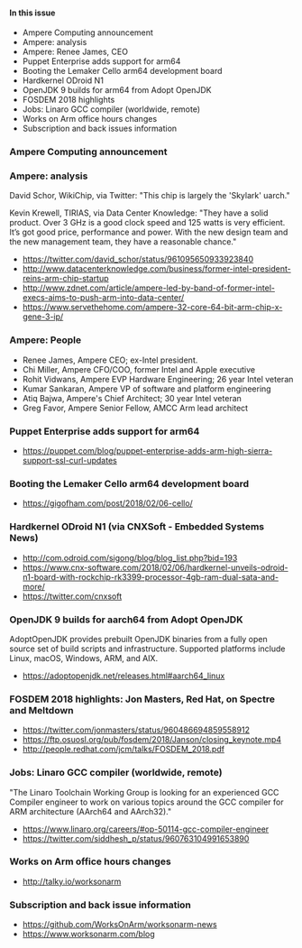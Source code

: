#### In this issue

* Ampere Computing announcement
* Ampere: analysis
* Ampere: Renee James, CEO 
* Puppet Enterprise adds support for arm64
* Booting the Lemaker Cello arm64 development board
* Hardkernel ODroid N1
* OpenJDK 9 builds for arm64 from Adopt OpenJDK
* FOSDEM 2018 highlights
* Jobs: Linaro GCC compiler (worldwide, remote)
* Works on Arm office hours changes
* Subscription and back issues information

### Ampere Computing announcement

### Ampere: analysis

David Schor, WikiChip, via Twitter: "This chip is largely the
'Skylark' uarch."

Kevin Krewell, TIRIAS, via Data Center Knowledge: "They have a solid
product. Over 3 GHz is a good clock speed and 125 watts is very
efficient. It’s got good price, performance and power. With the new
design team and the new management team, they have a reasonable
chance."

* https://twitter.com/david_schor/status/961095650933923840
* http://www.datacenterknowledge.com/business/former-intel-president-reins-arm-chip-startup
* http://www.zdnet.com/article/ampere-led-by-band-of-former-intel-execs-aims-to-push-arm-into-data-center/
* https://www.servethehome.com/ampere-32-core-64-bit-arm-chip-x-gene-3-ip/

### Ampere: People

* Renee James, Ampere CEO; ex-Intel president.
* Chi Miller, Ampere CFO/COO, former Intel and Apple executive
* Rohit Vidwans, Ampere EVP Hardware Engineering; 26 year Intel veteran
* Kumar Sankaran, Ampere VP of software and platform engineering
* Atiq Bajwa, Ampere's Chief Architect; 30 year Intel veteran
* Greg Favor, Ampere Senior Fellow, AMCC Arm lead architect

### Puppet Enterprise adds support for arm64

* https://puppet.com/blog/puppet-enterprise-adds-arm-high-sierra-support-ssl-curl-updates

### Booting the Lemaker Cello arm64 development board

* https://gigofham.com/post/2018/02/06-cello/

### Hardkernel ODroid N1 (via CNXSoft - Embedded Systems News)

* http://com.odroid.com/sigong/blog/blog_list.php?bid=193
* https://www.cnx-software.com/2018/02/06/hardkernel-unveils-odroid-n1-board-with-rockchip-rk3399-processor-4gb-ram-dual-sata-and-more/
* https://twitter.com/cnxsoft

### OpenJDK 9 builds for aarch64 from Adopt OpenJDK

AdoptOpenJDK provides prebuilt OpenJDK binaries from a fully open
source set of build scripts and infrastructure. Supported platforms
include Linux, macOS, Windows, ARM, and AIX.

* https://adoptopenjdk.net/releases.html#aarch64_linux

### FOSDEM 2018 highlights: Jon Masters, Red Hat, on Spectre and Meltdown

* https://twitter.com/jonmasters/status/960486694859558912
* https://ftp.osuosl.org/pub/fosdem/2018/Janson/closing_keynote.mp4
* http://people.redhat.com/jcm/talks/FOSDEM_2018.pdf

### Jobs: Linaro GCC compiler (worldwide, remote)

"The Linaro Toolchain Working Group is looking for an experienced GCC Compiler engineer to work on various topics around the GCC compiler for ARM architecture (AArch64 and AArch32)."

* https://www.linaro.org/careers/#op-50114-gcc-compiler-engineer
* https://twitter.com/siddhesh_p/status/960763104991653890

### Works on Arm office hours changes

* http://talky.io/worksonarm

### Subscription and back issue information

* https://github.com/WorksOnArm/worksonarm-news
* https://www.worksonarm.com/blog

